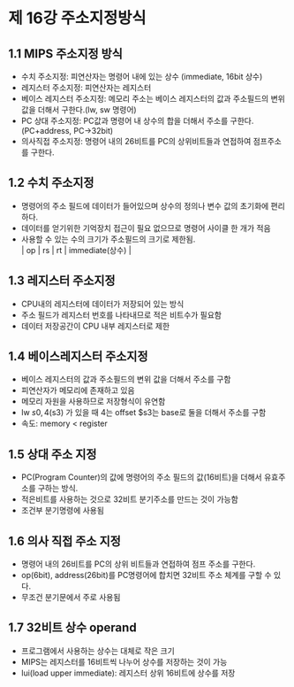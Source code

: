 # 제 16강 주소지정방식 
## 1.1 MIPS 주소지정 방식 
- 수치 주소지정: 피연산자는 명령어 내에 있는 상수 (immediate, 16bit 상수)
- 레지스터 주소지정: 피연산자는 레지스터 
- 베이스 레지스터 주소지정: 메모리 주소는 베이스 레지스터의 값과 주소필드의 변위값을 더해서 구한다.(lw, sw 명령어)
- PC 상대 주소지정: PC값과 명령어 내 상수의 합을 더해서 주소를 구한다. (PC+address, PC->32bit)
- 의사직접 주소지정: 명령어 내의 26비트를 PC의 상위비트들과 연접하여 점프주소를 구한다. 

## 1.2 수치 주소지정
- 명령어의 주소 필드에 데이터가 들어있으며 상수의 정의나 변수 값의 초기화에 편리하다. 
- 데이터를 얻기위한 기억장치 접근이 필요 없으므로 명령어 사이클 한 개가 적음 
- 사용할 수 있는 수의 크기가 주소필드의 크기로 제한됨. <br>
| op | rs | rt | immediate(상수) |

## 1.3 레지스터 주소지정 
- CPU내의 레지스터에 데이터가 저장되어 있는 방식 
- 주소 필드가 레지스터 번호를 나타내므로 적은 비트수가 필요함 
- 데이터 저장공간이 CPU 내부 레지스터로 제한 

## 1.4 베이스레지스터 주소지정 
- 베이스 레지스터의 값과 주소필드의 변위 값을 더해서 주소를 구함 
- 피연산자가 메모리에 존재하고 있음 
- 메모리 자원을 사용하므로 저장형식이 유연함 
- lw $s0, 4($s3) 가 있을 때 4는 offset $s3는 base로 둘을 더해서 주소를 구함 
- 속도: memory < register 

## 1.5 상대 주소 지정 
- PC(Program Counter)의 값에 명령어의 주소 필드의 값(16비트)을 더해서 유효주소를 구하는 방식.
- 적은비트를 사용하는 것으로 32비트 분기주소를 만드는 것이 가능함 
- 조건부 분기명령에 사용됨 

## 1.6 의사 직접 주소 지정 
- 명령어 내의 26비트를 PC의 상위 비트들과 연접하여 점프 주소를 구한다. 
- op(6bit), address(26bit)를 PC명령어에 합치면 32비트 주소 체계를 구할 수 있다. 
- 무조건 분기문에서 주로 사용됨 

## 1.7 32비트 상수 operand
- 프로그램에서 사용하는 상수는 대체로 작은 크기 
- MIPS는 레지스터를 16비트씩 나누어 상수를 저장하는 것이 가능 
- lui(load upper immediate): 레지스터 상위 16비트에 상수를 저장 

